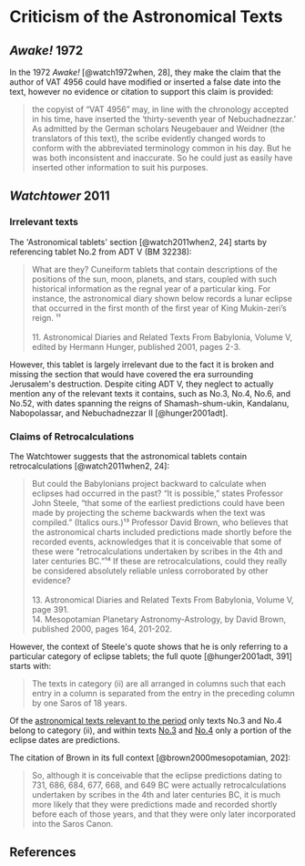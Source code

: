 # Criticism of the Astronomical Texts

## _Awake!_ 1972

In the 1972 _Awake!_ [@watch1972when, 28], they make the claim that the author of VAT 4956 could have modified or
inserted a false date into the text, however no evidence or citation to support this claim is provided:

> the copyist of “VAT 4956” may, in line with the chronology accepted in his time, have inserted the ‘thirty-seventh
> year of Nebuchadnezzar.’ As admitted by the German scholars Neugebauer and Weidner (the translators of this text), the
> scribe evidently changed words to conform with the abbreviated terminology common in his day. But he was both
> inconsistent and inaccurate. So he could just as easily have inserted other information to suit his purposes.

## _Watchtower_ 2011

### Irrelevant texts

The 'Astronomical tablets' section [@watch2011when2, 24] starts by referencing tablet No.2 from ADT V (BM 32238):

> What are they? Cuneiform tablets that contain descriptions of the positions of the sun, moon, planets, and stars,
> coupled with such historical information as the regnal year of a particular king. For instance, the astronomical diary
> shown below records a lunar eclipse that occurred in the first month of the first year of King Mukin-zeri’s reign.
> ¹¹<br><br>11. Astronomical Diaries and Related Texts From Babylonia, Volume V, edited by Hermann Hunger, published
> 2001, pages 2-3.

However, this tablet is largely irrelevant due to the fact it is broken and missing the section that would have covered
the era surrounding Jerusalem's destruction. Despite citing ADT V, they neglect to actually mention any of the relevant
texts it contains, such as No.3, No.4, No.6, and No.52, with dates spanning the reigns of Shamash-shum-ukin, Kandalanu,
Nabopolassar, and Nebuchadnezzar II [@hunger2001adt].

### Claims of Retrocalculations

The Watchtower suggests that the astronomical tablets contain retrocalculations [@watch2011when2, 24]:

> But could the Babylonians project backward to calculate when eclipses had occurred in the past? “It is possible,”
> states Professor John Steele, “that some of the earliest predictions could have been made by projecting the scheme
> backwards when the text was compiled.” (Italics ours.)¹³ Professor David Brown, who believes that the astronomical
> charts included predictions made shortly before the recorded events, acknowledges that it is conceivable that some of
> these were “retrocalculations undertaken by scribes in the 4th and later centuries BC.”¹⁴ If these are
> retrocalculations, could they really be considered absolutely reliable unless corroborated by other
> evidence?<br><br>13. Astronomical Diaries and Related Texts From Babylonia, Volume V, page 391.<br>14. Mesopotamian
> Planetary Astronomy-Astrology, by David Brown, published 2000, pages 164, 201-202.

However, the context of Steele's quote shows that he is only referring to a particular category of eclipse tablets; the
full quote [@hunger2001adt, 391] starts with:

> The texts in category (ii) are all arranged in columns such that each entry in a column is separated from the entry in
> the preceding column by one Saros of 18 years.

Of the [astronomical texts relevant to the period](../../standard/astro.md) only texts No.3 and No.4 belong to category
(ii), and within texts [No.3](https://github.com/jacob-pro/astro-tablets/blob/master/documents/bm35115_35789_45640.md)
and [No.4](https://github.com/jacob-pro/astro-tablets/blob/master/documents/bm32234.md) only a portion of the eclipse
dates are predictions.

The citation of Brown in its full context [@brown2000mesopotamian, 202]:

> So, although it is conceivable that the eclipse predictions dating to 731, 686, 684, 677, 668, and 649 BC were
> actually retrocalculations undertaken by scribes in the 4th and later centuries BC, it is much more likely that they
> were predictions made and recorded shortly before each of those years, and that they were only later incorporated into
> the Saros Canon.

## References
